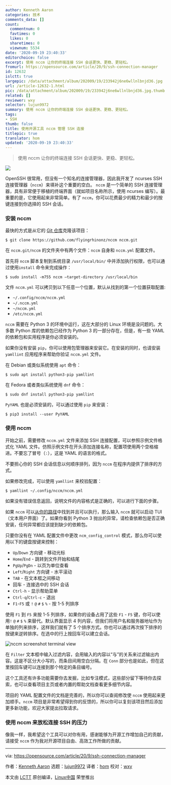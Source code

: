 ```yaml
---
author: Kenneth Aaron
categories: 技术
comments_data: []
count:
  commentnum: 0
  favtimes: 0
  likes: 0
  sharetimes: 0
  viewnum: 5534
date: '2020-09-19 23:40:33'
editorchoice: false
excerpt: 使用 nccm 让你的终端连接 SSH 会话更快、更稳、更轻松。
fromurl: https://opensource.com/article/20/9/ssh-connection-manager
id: 12632
islctt: true
largepic: /data/attachment/album/202009/19/233942j6ne6wllnlbnjd36.jpg
url: /article-12632-1.html
pic: /data/attachment/album/202009/19/233942j6ne6wllnlbnjd36.jpg.thumb.jpg
related: []
reviewer: wxy
selector: lujun9972
summary: 使用 nccm 让你的终端连接 SSH 会话更快、更稳、更轻松。
tags:
- SSH
thumb: false
title: 使用开源工具 nccm 管理 SSH 连接
titlepic: true
translator: hom
updated: '2020-09-19 23:40:33'
---
```



> 
> 使用 nccm 让你的终端连接 SSH 会话更快、更稳、更轻松。
> 
> 
> 


![](/data/attachment/album/202009/19/233942j6ne6wllnlbnjd36.jpg)


OpenSSH 很常用，但没有一个知名的连接管理器，因此我开发了 ncurses SSH 连接管理器（`nccm`）来填补这个重要的空白。 `nccm` 是一个简单的 SSH 连接管理器，具有非常便于移植的终端界面（就如项目名称所示，使用 ncurses 编写）。最重要的是，它使用起来非常简单。有了 `nccm`，你可以花费最少的精力和最少的按键连接到你选择的 SSH 会话。


### 安装 nccm


最快的方式是从它的 [Git 仓库](https://github.com/flyingrhinonz/nccm)克隆该项目：



```
$ git clone https://github.com/flyingrhinonz/nccm nccm.git

```

在 `nccm.git/nccm` 的文件夹中有两个文件：`nccm` 自身和 `nccm.yml` 配置文件。


首先将 `nccm` 脚本复制到系统目录 `/usr/local/bin/` 中并添加执行权限，也可以通过使用`install` 命令来完成操作：



```
$ sudo install -m755 nccm –target-directory /usr/local/bin

```

文件 `nccm.yml` 可以拷贝到以下任意一个位置，默认从找到的第一个位置获取配置:


* `~/.config/nccm/nccm.yml`
* `~/.nccm.yml`
* `~/nccm.yml`
* `/etc/nccm.yml`


`nccm` 需要在 Python 3 的环境中运行，这在大部分的 Linux 环境是没问题的。大多数 Python 库的依赖包已经作为 Python 3 的一部分存在，但是，有一些 YAML 的依赖包和实用程序是你必须安装的。


如果你没有安装 `pip`，你可以使用包管理器来安装它。在安装的同时，也请安装 `yamllint` 应用程序来帮助你验证 `nccm.yml` 文件。


在 Debian 或类似系统使用 `apt` 命令：



```
$ sudo apt install python3-pip yamllint

```

在 Fedora 或者类似系统使用 `dnf` 命令：



```
$ sudo dnf install python3-pip yamllint

```

`PyYAML` 也是必须安装的，可以通过使用 `pip` 来安装：



```
$ pip3 install --user PyYAML

```

### 使用 nccm


开始之前，需要修改 `nccm.yml` 文件来添加 SSH 连接配置，可以参照示例文件格式化 YAML 文件。仿照示例文件在开头添加连接名称，配置项使用两个空格缩进。不要忘了冒号（`:`），这是 YAML 的语言的格式。


不要担心你的 SSH 会话信息以何顺序排列，因为 `nccm` 在程序内提供了排序的方式。


如果修改完成，可以使用 `yamllint` 来校验配置：



```
$ yamllint ~/.config/nccm/nccm.yml

```

如果没有错误信息返回，说明文件的内容格式是正确的，可以进行下面的步骤。


如果 `nccm` 可以[从你的路径](https://opensource.com/article/17/6/set-path-linux)中找到并且可以执行，那么输入 `nccm` 就可以启动 TUI（文本用户界面）了。如果你看到 Python 3 抛出的异常，请检查依赖包是否正确安装，任何异常都应该提到缺少的依赖包。


只要你没有在 YAML 配置文件中更改 `ncm_config_control` 模式，那么你可以使用以下的键盘按键来控制：


* `Up`/`Down` 方向键 - 移动光标
* `Home`/`End` - 跳转到文件开始和结尾
* `PgUp`/`PgDn` - 以页为单位查看
* `Left`/`Right` 方向键 - 水平滚动
* `TAB` - 在文本框之间移动
* 回车 - 连接选中的 SSH 会话
* `Ctrl-h` - 显示帮助菜单
* `Ctrl-q`/`Ctrl-c` - 退出
* `F1`-`F5` 或 `!` `@` `#` `$` `%` - 按 1-5 列排序


使用 `F1` 到 `F5` 来按 1-5 列排序，如果你的设备占用了这些 `F1` - `F5` 键，你可以使用`!` `@` `#` `$` `%` 来替代。默认界面显示 4 列内容，但我们将用户名和服务器地址作为单独的列来排序，这样我们就有了 5 个排序方式。你也可以通过再次按下排序的按键来逆转排序。在选中的行上按回车可以建立会话。


![nccm screenshot terminal view](/data/attachment/album/202009/19/234101ntyoyj4j6xxfm4sj.png "nccm screenshot terminal view")


在 `Filter` 文本框中输入过滤内容，会用输入的内容以“与”的关系来过滤输出内容。这是不区分大小写的，而条目间用空白分隔。在 `Conn` 部分也是如此，但在这里按回车键可以连接到那个特定的条目编号。


这个工具还有许多功能需要你去发掘，比如专注模式，这些部分留下等待你去探索，也可以查看项目主页或者内置的帮助文档查看更多细节内容。


项目的 YAML 配置文件的文档是完善的，所以你可以查阅修改使 `nccm` 使用起来更加顺手。`nccm` 项目是非常希望得到你的反馈的，所以你可以复刻该项目然后添加更多新功能，欢迎大家提出拉取请求。


### 使用 nccm 来放松连接 SSH 的压力


像我一样，我希望这个工具可以对你有用，感谢能够为开源工作增加自己的贡献，请接受 `nccm` 作为我对开源项目自由、高效工作所做的贡献。




---


via: <https://opensource.com/article/20/9/ssh-connection-manager>


作者：[Kenneth Aaron](https://opensource.com/users/flyingrhino) 选题：[lujun9972](https://github.com/lujun9972) 译者：[hom](https://github.com/hom) 校对：[wxy](https://github.com/wxy)


本文由 [LCTT](https://github.com/LCTT/TranslateProject) 原创编译，[Linux中国](https://linux.cn/) 荣誉推出